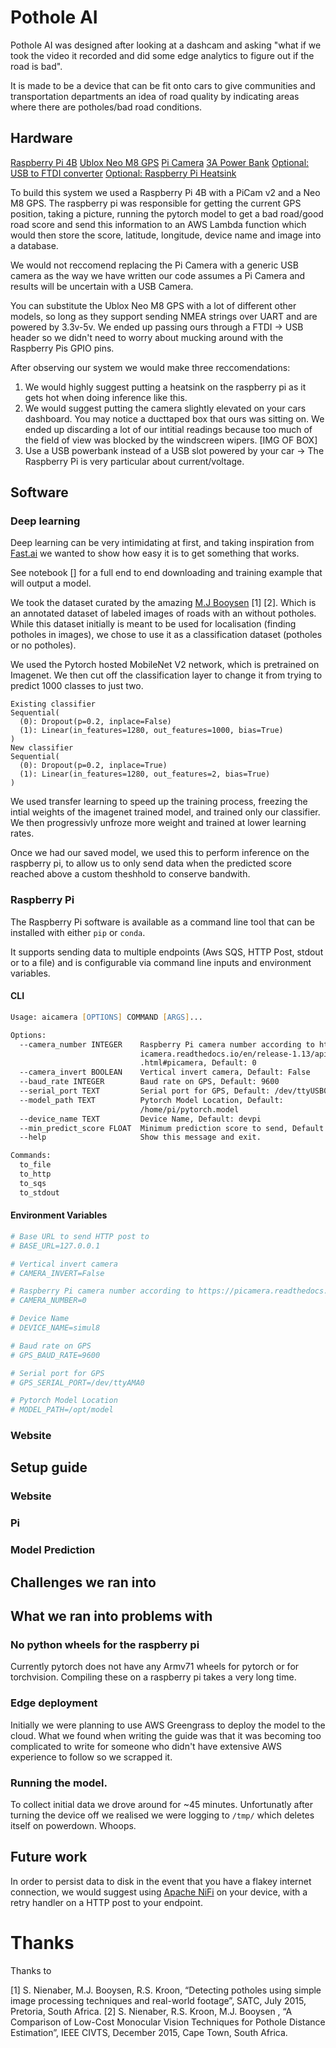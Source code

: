 # Pothole AI
Pothole AI was designed after looking at a dashcam and asking "what if we took the video it recorded and did some edge
 analytics to figure out if the road is bad".

It is made to be a device that can be fit onto cars to give communities and transportation departments an idea of road 
quality by indicating areas where there are potholes/bad road conditions.

## Hardware
[Raspberry Pi 4B](https://core-electronics.com.au/raspberry-pi-4-model-b-2gb.html)
[Ublox Neo M8 GPS](https://www.aliexpress.com/item/32325420719.html?spm=a2g0o.productlist.0.0.34ef5707Xfqbmh)
[Pi Camera](https://www.aliexpress.com/item/32846859601.html?spm=a2g0o.productlist.0.0.307623feOckDyl)
[3A Power Bank](https://www.amazon.com/gp/product/B07H6LB4J4/ref=as_li_ss_tl?ie=UTF8)
[Optional: USB to FTDI converter](https://www.aliexpress.com/item/32826575637.html?spm=a2g0o.productlist.0.0.cfc529b09MN7sa)
[Optional: Raspberry Pi Heatsink](https://www.aliexpress.com/item/4000348002518.html?spm=a2g0o.productlist.0.0.51b05477h9g8bc)

To build this system we used a Raspberry Pi 4B with a PiCam v2 and a Neo M8 GPS. The raspberry pi was responsible for
getting the current GPS position, taking a picture, running the pytorch model to get a bad road/good road score and
send this information to an AWS Lambda function which would then store the score, latitude, longitude, device name
 and image into a database.

We would not reccomend replacing the Pi Camera with a generic USB camera as the way we have written our code assumes a Pi Camera and results will be uncertain with a USB Camera.

You can substitute the Ublox Neo M8 GPS with a lot of different other models, so long as they support sending NMEA strings over UART and are powered by 3.3v-5v. 
We ended up passing ours through a FTDI -> USB header so we didn't need to worry about mucking around with the Raspberry Pis GPIO pins.
 
 

After observing our system we would make three reccomendations:
1. We would highly suggest putting a heatsink on the raspberry pi as it gets hot when doing inference like this.
2. We would suggest putting the camera slightly elevated on your cars dashboard. You may notice a ducttaped box that ours was sitting on.
We ended up discarding a lot of our intitial readings because too much of the field of view was blocked by the windscreen wipers.
[IMG OF BOX]
3. Use a USB powerbank instead of a USB slot powered by your car -> The Raspberry Pi is very particular about current/voltage.



## Software

### Deep learning
Deep learning can be very intimidating at first, and taking inspiration from [Fast.ai](https://www.fast.ai/) we wanted to show how easy it is to get something that works.

See notebook [] for a full end to end downloading and training example that will output a model.

We took the dataset curated by the amazing [M.J Booysen](https://www.researchgate.net/profile/Mj_thinus_Booysen) [1] [2].
Which is an annotated dataset of labeled images of roads with an without potholes. 
While this dataset initially is meant to be used for localisation (finding potholes in images), we chose to use it as 
a classification dataset (potholes or no potholes).

We used the Pytorch hosted MobileNet V2 network, which is pretrained on Imagenet. We then cut off the classification layer to change it from trying to predict 1000 classes to just two.
```pytorch
Existing classifier
Sequential(
  (0): Dropout(p=0.2, inplace=False)
  (1): Linear(in_features=1280, out_features=1000, bias=True)
)
New classifier
Sequential(
  (0): Dropout(p=0.2, inplace=True)
  (1): Linear(in_features=1280, out_features=2, bias=True)
)
```
We used transfer learning to speed up the training process, freezing the intial weights of the imagenet trained model, 
and trained only our classifier. We then progressivly unfroze more weight and trained at lower learning rates.

Once we had our saved model, we used this to perform inference on the raspberry pi, to allow us to only send data when the predicted score reached above a custom theshhold to conserve bandwith.
### Raspberry Pi
The Raspberry Pi software is available as a command line tool that can be installed with either ```pip``` or ```conda```.

It supports sending data to multiple endpoints (Aws SQS, HTTP Post, stdout or to a file) and is configurable via command line inputs and environment variables.
#### CLI
```zsh
Usage: aicamera [OPTIONS] COMMAND [ARGS]...

Options:
  --camera_number INTEGER    Raspberry Pi camera number according to https://p
                             icamera.readthedocs.io/en/release-1.13/api_camera
                             .html#picamera, Default: 0
  --camera_invert BOOLEAN    Vertical invert camera, Default: False
  --baud_rate INTEGER        Baud rate on GPS, Default: 9600
  --serial_port TEXT         Serial port for GPS, Default: /dev/ttyUSB0
  --model_path TEXT          Pytorch Model Location, Default:
                             /home/pi/pytorch.model
  --device_name TEXT         Device Name, Default: devpi
  --min_predict_score FLOAT  Minimum prediction score to send, Default: 0.5
  --help                     Show this message and exit.

Commands:
  to_file
  to_http
  to_sqs
  to_stdout
```
#### Environment Variables
```zsh
# Base URL to send HTTP post to
# BASE_URL=127.0.0.1

# Vertical invert camera
# CAMERA_INVERT=False

# Raspberry Pi camera number according to https://picamera.readthedocs.io/en/release-1.13/api_camera.html#picamera
# CAMERA_NUMBER=0

# Device Name
# DEVICE_NAME=simul8

# Baud rate on GPS
# GPS_BAUD_RATE=9600

# Serial port for GPS
# GPS_SERIAL_PORT=/dev/ttyAMA0

# Pytorch Model Location
# MODEL_PATH=/opt/model
```


### Website



## Setup guide
### Website

### Pi

### Model Prediction



## Challenges we ran into

## What we ran into problems with
### No python wheels for the raspberry pi 
Currently pytorch does not have any Armv71 wheels for pytorch or for torchvision. Compiling these on a raspberry pi takes a very long time.

### Edge deployment
Initially we were planning to use AWS Greengrass to deploy the model to the cloud. What we found when writing the guide
 was that it was becoming too complicated to write for someone who didn't have extensive AWS experience to follow so we scrapped it.

### Running the model.
To collect initial data we drove around for ~45 minutes. Unfortunatly after turning the device off we realised we were logging to ```/tmp/``` which deletes itself on powerdown. Whoops.
## Future work
In order to persist data to disk in the event that you have a flakey internet connection, we would suggest using [Apache NiFi](https://nifi.apache.org/) on your device, with a retry handler on a HTTP post to your endpoint.



# Thanks
Thanks to 


[1] S. Nienaber, M.J. Booysen, R.S. Kroon, “Detecting potholes using simple image processing techniques and real-world footage”, SATC, July 2015, Pretoria, South Africa.
[2] S. Nienaber, R.S. Kroon, M.J. Booysen , “A Comparison of Low-Cost Monocular Vision Techniques for Pothole Distance Estimation”, IEEE CIVTS, December 2015, Cape Town, South Africa.



